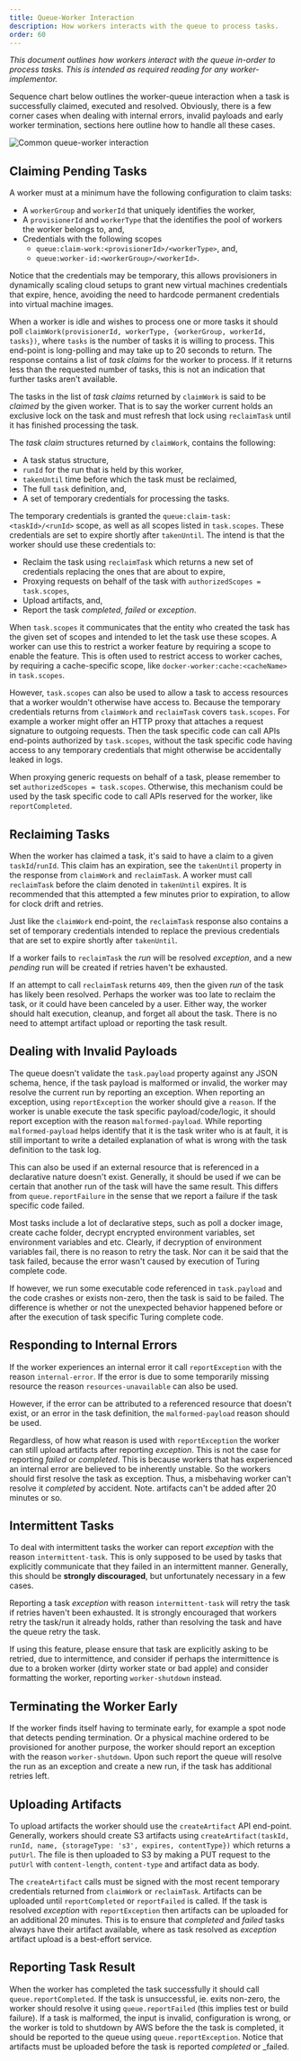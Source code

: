 ```yaml
---
title: Queue-Worker Interaction
description: How workers interacts with the queue to process tasks.
order: 60
---
```

_This document outlines how workers interact with the queue in-order to process
tasks. This is intended as required reading for any worker-implementor._

Sequence chart below outlines the worker-queue interaction when a task is
successfully claimed, executed and resolved. Obviously, there is a few corner
cases when dealing with internal errors, invalid payloads and early worker
termination, sections here outline how to handle all these cases.

![Common queue-worker interaction](queue-worker-interaction.svg)


## Claiming Pending Tasks
A worker must at a minimum have the following configuration to claim tasks:
 * A `workerGroup` and `workerId` that uniquely identifies the worker,
 * A `provisionerId` and `workerType` that the identifies the pool of workers
   the worker belongs to, and,
 * Credentials with the following scopes
   * `queue:claim-work:<provisionerId>/<workerType>`, and,
   * `queue:worker-id:<workerGroup>/<workerId>`.

Notice that the credentials may be temporary, this allows provisioners in
dynamically scaling cloud setups to grant new virtual machines credentials
that expire, hence, avoiding the need to hardcode permanent credentials into
virtual machine images.

When a worker is idle and wishes to process one or more tasks it should poll
`claimWork(provisionerId, workerType, {workerGroup, workerId, tasks})`, where
`tasks` is the number of tasks it is willing to process. This end-point is
long-polling and may take up to 20 seconds to return. The response contains a
list of _task claims_ for the worker to process. If it returns less than the
requested number of tasks, this is not an indication that further tasks aren't
available.

The tasks in the list of _task claims_ returned by `claimWork` is said to be
_claimed_ by the given worker. That is to say the worker current holds an
exclusive lock on the task and must refresh that lock using `reclaimTask` until
it has finished processing the task.

The _task claim_ structures returned by `claimWork`, contains the following:
 * A task status structure,
 * `runId` for the run that is held by this worker,
 * `takenUntil` time before which the task must be reclaimed,
 * The full `task` definition, and,
 * A set of temporary credentials for processing the tasks.

The temporary credentials is granted the `queue:claim-task:<taskId>/<runId>`
scope, as well as all scopes listed in `task.scopes`. These credentials are set
to expire shortly after `takenUntil`. The intend is that the worker should use
these credentials to:
 * Reclaim the task using `reclaimTask` which returns a new set of credentials
   replacing the ones that are about to expire,
 * Proxying requests on behalf of the task with `authorizedScopes = task.scopes`,
 * Upload artifacts, and,
 * Report the task _completed_, _failed_ or _exception_.

When `task.scopes` it communicates that the entity who created the task has the
given set of scopes and intended to let the task use these scopes. A worker can
use this to restrict a worker feature by requiring a scope to enable the feature.
This is often used to restrict access to worker caches, by requiring a
cache-specific scope, like `docker-worker:cache:<cacheName>` in `task.scopes`.

However, `task.scopes` can also be used to allow a task to access resources that
a worker wouldn't otherwise have access to. Because the temporary credentials
returns from `claimWork` and `reclaimTask` covers `task.scopes`. For example a
worker might offer an HTTP proxy that attaches a request signature to outgoing
requests. Then the task specific code can call APIs end-points authorized by
`task.scopes`, without the task specific code having access to any temporary
credentials that might otherwise be accidentally leaked in logs.

When proxying generic requests on behalf of a task, please remember to set
`authorizedScopes = task.scopes`. Otherwise, this mechanism could be used by the
task specific code to call APIs reserved for the worker, like `reportCompleted`.


## Reclaiming Tasks
When the worker has claimed a task, it's said to have a claim to a given
`taskId`/`runId`. This claim has an expiration, see the `takenUntil` property
in the response from `claimWork` and `reclaimTask`. A worker must call
`reclaimTask` before the claim denoted in `takenUntil` expires. It is
recommended that this attempted a few minutes prior to expiration, to allow
for clock drift and retries.

Just like the `claimWork` end-point, the `reclaimTask` response also contains
a set of temporary credentials intended to replace the previous credentials that
are set to expire shortly after `takenUntil`.

If a worker fails to `reclaimTask` the _run_ will be resolved _exception_, and
a new _pending_ run will be created if retries haven't be exhausted.

If an attempt to call `reclaimTask` returns `409`, then the given _run_ of the
task has likely been resolved. Perhaps the worker was too late to reclaim the
task, or it could have been canceled by a user. Either way, the worker should
halt execution, cleanup, and forget all about the task. There is no need to
attempt artifact upload or reporting the task result.


## Dealing with Invalid Payloads
The queue doesn't validate the `task.payload` property against any JSON schema,
hence, if the task payload is malformed or invalid, the worker may resolve the
current run by reporting an exception. When reporting an exception, using
`reportException` the worker should give a `reason`. If the worker is
unable execute the task specific payload/code/logic, it should report
exception with the reason `malformed-payload`. While reporting
`malformed-payload` helps identify that it is the task writer who is at fault,
it is still important to write a detailed explanation of what is wrong with the
task definition to the task log.

This can also be used if an external resource that is referenced in a
declarative nature doesn't exist. Generally, it should be used if we can be
certain that another run of the task will have the same result. This differs
from `queue.reportFailure` in the sense that we report a failure if the task
specific code failed.

Most tasks include a lot of declarative steps, such as poll a docker image,
create cache folder, decrypt encrypted environment variables, set environment
variables and etc. Clearly, if decryption of environment variables fail, there
is no reason to retry the task. Nor can it be said that the task failed,
because the error wasn't caused by execution of Turing complete code.

If however, we run some executable code referenced in `task.payload` and the
code crashes or exists non-zero, then the task is said to be failed. The
difference is whether or not the unexpected behavior happened before or after
the execution of task specific Turing complete code.


## Responding to Internal Errors
If the worker experiences an internal error it call `reportException` with the
reason `internal-error`. If the error is due to some temporarily missing
resource the reason `resources-unavailable` can also be used.

However, if the error can be attributed to a referenced resource that doesn't
exist, or an error in the task definition, the `malformed-payload` reason should
be used.

Regardless, of how what reason is used with `reportException` the worker can
still upload artifacts after reporting _exception_. This is not the case for
reporting _failed_ or _completed_. This is because workers that has experienced
an internal error are believed to be inherently unstable. So the workers should
first resolve the task as exception. Thus, a misbehaving worker can't resolve
it _completed_ by accident. Note. artifacts can't be added after 20 minutes or
so.

## Intermittent Tasks
To deal with intermittent tasks the worker can report _exception_ with the
reason `intermittent-task`. This is only supposed to be used by tasks that
explicitly communicate that they failed in an intermittent manner.
Generally, this should be **strongly discouraged**, but unfortunately necessary
in a few cases.

Reporting a task _exception_ with reason `intermittent-task` will retry the task
if retries haven't been exhausted. It is strongly encouraged that workers retry
the task/run it already holds, rather than resolving the task and have the queue
retry the task.

If using this feature, please ensure that task are explicitly asking to be
retried, due to intermittence, and consider if perhaps the intermittence is due
to a broken worker (dirty worker state or bad apple) and consider formatting
the worker, reporting `worker-shutdown` instead.


## Terminating the Worker Early
If the worker finds itself having to terminate early, for example a spot node
that detects pending termination. Or a physical machine ordered to be
provisioned for another purpose, the worker should report an exception with the
reason `worker-shutdown`. Upon such report the queue will resolve the run as
an exception and create a new run, if the task has additional retries left.


## Uploading Artifacts
To upload artifacts the worker should use the `createArtifact` API end-point.
Generally, workers should create S3 artifacts using
`createArtifact(taskId, runId, name, {storageType: 's3', expires, contentType})`
which returns a `putUrl`. The file is then uploaded to S3 by making a PUT
request to the `putUrl` with `content-length`, `content-type` and artifact data
as body.

The `createArtifact` calls must be signed with the most recent temporary
credentials returned from `claimWork` or `reclaimTask`. Artifacts can be
uploaded until `reportCompleted` or `reportFailed` is called. If the task is
resolved _exception_ with `reportException` then artifacts can be uploaded for
an additional 20 minutes. This is to ensure that _completed_ and _failed_ tasks
always have their artifact available, where as task resolved as _exception_
artifact upload is a best-effort service.


## Reporting Task Result
When the worker has completed the task successfully it should call
`queue.reportCompleted`. If the task is unsuccessful, ie. exits non-zero, the
worker should resolve it using `queue.reportFailed` (this implies test or
build failure). If a task is malformed, the input is invalid, configuration
is wrong, or the worker is told to shutdown by AWS before the the task is
completed, it should be reported to the queue using `queue.reportException`.
Notice that artifacts must be uploaded before the task is reported
_completed_ or _failed.

